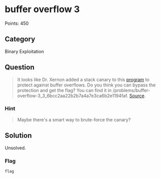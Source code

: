 # buffer overflow 3
Points: 450

## Category
Binary Exploitation

## Question
>It looks like Dr. Xernon added a stack canary to this [program](files/vuln) to protect against buffer overflows. Do you think you can bypass the protection and get the flag? You can find it in /problems/buffer-overflow-3_3_6bcc2aa22b2b7a4a7e3ca6b2e1194faf. [Source](files/vuln.c). 

### Hint
>Maybe there's a smart way to brute-force the canary?

## Solution
Unsolved.

### Flag
`flag`
